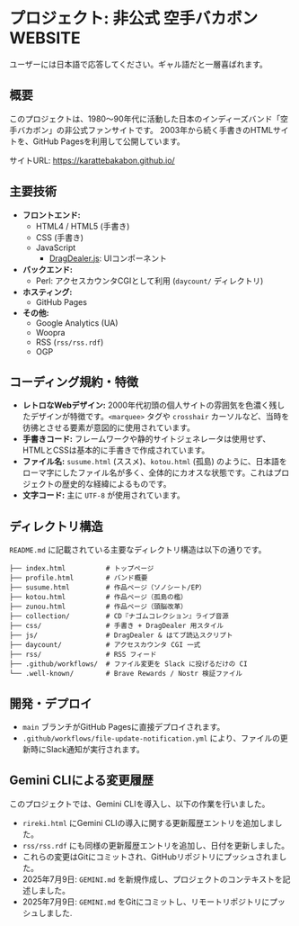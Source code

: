 
# プロジェクト: 非公式 空手バカボン WEBSITE

ユーザーには日本語で応答してください。ギャル語だと一層喜ばれます。

## 概要

このプロジェクトは、1980〜90年代に活動した日本のインディーズバンド「空手バカボン」の非公式ファンサイトです。
2003年から続く手書きのHTMLサイトを、GitHub Pagesを利用して公開しています。

サイトURL: https://karattebakabon.github.io/

## 主要技術

- **フロントエンド:**
  - HTML4 / HTML5 (手書き)
  - CSS (手書き)
  - JavaScript
    - [DragDealer.js](https://skidding.github.io/dragdealer/): UIコンポーネント
- **バックエンド:**
  - Perl: アクセスカウンタCGIとして利用 (`daycount/` ディレクトリ)
- **ホスティング:**
  - GitHub Pages
- **その他:**
  - Google Analytics (UA)
  - Woopra
  - RSS (`rss/rss.rdf`)
  - OGP

## コーディング規約・特徴

- **レトロなWebデザイン:** 2000年代初頭の個人サイトの雰囲気を色濃く残したデザインが特徴です。`<marquee>` タグや `crosshair` カーソルなど、当時を彷彿とさせる要素が意図的に使用されています。
- **手書きコード:** フレームワークや静的サイトジェネレータは使用せず、HTMLとCSSは基本的に手書きで作成されています。
- **ファイル名:** `susume.html` (ススメ)、`kotou.html` (孤島) のように、日本語をローマ字にしたファイル名が多く、全体的にカオスな状態です。これはプロジェクトの歴史的な経緯によるものです。
- **文字コード:** 主に `UTF-8` が使用されています。

## ディレクトリ構造

`README.md` に記載されている主要なディレクトリ構造は以下の通りです。

```
├── index.html          # トップページ
├── profile.html        # バンド概要
├── susume.html         # 作品ページ（ソノシート/EP）
├── kotou.html          # 作品ページ（孤島の檻）
├── zunou.html          # 作品ページ（頭脳改革）
├── collection/         # CD『ナゴムコレクション』ライブ音源
├── css/                # 手書き + DragDealer 用スタイル
├── js/                 # DragDealer & はてブ読込スクリプト
├── daycount/           # アクセスカウンタ CGI 一式
├── rss/                # RSS フィード
├── .github/workflows/  # ファイル変更を Slack に投げるだけの CI
└── .well-known/        # Brave Rewards / Nostr 検証ファイル
```

## 開発・デプロイ

- `main` ブランチがGitHub Pagesに直接デプロイされます。
- `.github/workflows/file-update-notification.yml` により、ファイルの更新時にSlack通知が実行されます。

## Gemini CLIによる変更履歴

このプロジェクトでは、Gemini CLIを導入し、以下の作業を行いました。

- `rireki.html` にGemini CLIの導入に関する更新履歴エントリを追加しました。
- `rss/rss.rdf` にも同様の更新履歴エントリを追加し、日付を更新しました。
- これらの変更はGitにコミットされ、GitHubリポジトリにプッシュされました。
- 2025年7月9日: `GEMINI.md` を新規作成し、プロジェクトのコンテキストを記述しました。
- 2025年7月9日: `GEMINI.md` をGitにコミットし、リモートリポジトリにプッシュしました.
